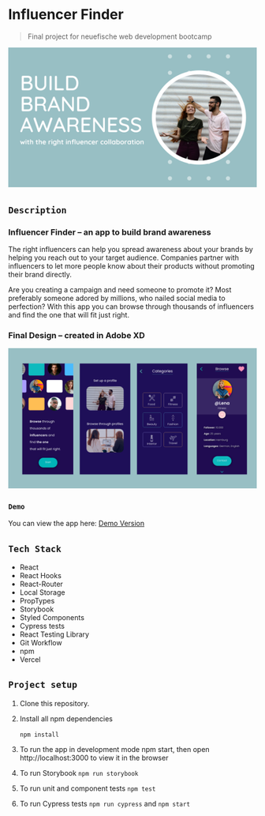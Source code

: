 # Influencer Finder

> Final project for neuefische web development bootcamp

![influencer-finder](src/images/Headline.png)

## `Description`

### Influencer Finder – an app to build brand awareness

The right influencers can help you spread awareness about your brands by helping you reach out to your target audience. Companies partner with influencers to let more people know about their products without promoting their brand directly.

Are you creating a campaign and need someone to promote it? Most preferably someone adored by millions, who nailed social media to perfection? With this app you can browse through thousands of influencers and find the one that will fit just right.

### Final Design – created in Adobe XD

![influencer-finder](src/images/app1.png)

### `Demo`

You can view the app here:
[Demo Version](https://influencer-finder.vercel.app/)

## `Tech Stack`

- React
- React Hooks
- React-Router
- Local Storage
- PropTypes
- Storybook
- Styled Components
- Cypress tests
- React Testing Library
- Git Workflow
- npm
- Vercel

## `Project setup`

1. Clone this repository.
2. Install all npm dependencies

   `npm install`

3. To run the app in development mode npm start, then open http://localhost:3000 to view it in the browser
4. To run Storybook
   `npm run storybook`
5. To run unit and component tests
   `npm test`
6. To run Cypress tests
   `npm run cypress` and `npm start`
